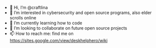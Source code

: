 - 👋 Hi, I’m @craftlina
- 👀 I’m interested in cybersecurity and open source programs, also elder scrolls online
- 🌱 I’m currently learning how to code
- 💞️ I’m looking to collaborate on future open source projects
- 📫 How to reach me: find me on https://sites.google.com/view/deskhelphero/wiki

<!---
craftlina/craftlina is a ✨ special ✨ repository because its `README.md` (this file) appears on your GitHub profile.
You can click the Preview link to take a look at your changes.
--->
